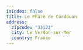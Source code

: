 ```yaml
---
isIndex: false
title: Le Phare de Cordouan
address:
  zipcode: "33123"
  city: Le Verdon-sur-Mer
  country: France
---
```

  